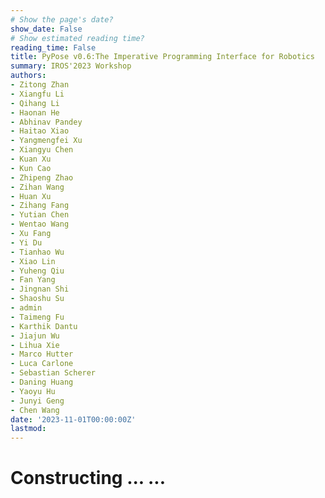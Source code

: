 ```yaml
---
# Show the page's date?
show_date: False
# Show estimated reading time?
reading_time: False
title: PyPose v0.6:The Imperative Programming Interface for Robotics
summary: IROS'2023 Workshop 
authors: 
- Zitong Zhan
- Xiangfu Li
- Qihang Li
- Haonan He
- Abhinav Pandey
- Haitao Xiao
- Yangmengfei Xu
- Xiangyu Chen
- Kuan Xu
- Kun Cao
- Zhipeng Zhao
- Zihan Wang
- Huan Xu
- Zihang Fang
- Yutian Chen
- Wentao Wang
- Xu Fang
- Yi Du
- Tianhao Wu
- Xiao Lin
- Yuheng Qiu
- Fan Yang
- Jingnan Shi
- Shaoshu Su
- admin
- Taimeng Fu
- Karthik Dantu
- Jiajun Wu
- Lihua Xie
- Marco Hutter
- Luca Carlone
- Sebastian Scherer
- Daning Huang
- Yaoyu Hu
- Junyi Geng
- Chen Wang
date: '2023-11-01T00:00:00Z'
lastmod:
---
```


# Constructing ... ...